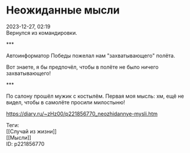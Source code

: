 Неожиданные мысли
==================

   
 2023-12-27, 02:19   
  Вернулся из командировки.   
   
 \*\*\*   
   
 Автоинформатор Победы пожелал нам "захватывающего" полёта.   
   
 Вот знаете, я бы предпочёл, чтобы в полёте не было ничего захватывающего!   
   
 \*\*\*   
   
 По салону прошёл мужик с костылём. Первая моя мысль: хм, ещё не видел, чтобы в самолёте просили милостыню!   
    
 <https://diary.ru/~zHz00/p221856770_neozhidannye-mysli.htm>   
   
 Теги:   
 [[Случай из жизни]]   
 [[Мысли]]   
 ID: p221856770